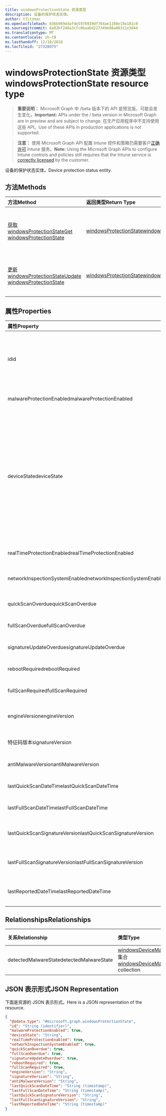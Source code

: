```yaml
---
title: windowsProtectionState 资源类型
description: 设备的保护状态实体。
author: tfitzmac
ms.openlocfilehash: 636b969ddafde5976939df764ae1180e19a181c0
ms.sourcegitcommit: 6a82bf240a3cfc0baabd227349e08a08311e3d44
ms.translationtype: MT
ms.contentlocale: zh-CN
ms.lasthandoff: 12/18/2018
ms.locfileid: "27328075"
---
```

# <a name="windowsprotectionstate-resource-type"></a><span data-ttu-id="e8bec-103">windowsProtectionState 资源类型</span><span class="sxs-lookup"><span data-stu-id="e8bec-103">windowsProtectionState resource type</span></span>

> <span data-ttu-id="e8bec-104">**重要说明：** Microsoft Graph 中 /beta 版本下的 API 是预览版，可能会发生变化。</span><span class="sxs-lookup"><span data-stu-id="e8bec-104">**Important:** APIs under the / beta version in Microsoft Graph are in preview and are subject to change.</span></span> <span data-ttu-id="e8bec-105">在生产应用程序中不支持使用这些 API。</span><span class="sxs-lookup"><span data-stu-id="e8bec-105">Use of these APIs in production applications is not supported.</span></span>

> <span data-ttu-id="e8bec-106">**注意：** 使用 Microsoft Graph API 配置 Intune 控件和策略仍需要客户[正确许可](https://go.microsoft.com/fwlink/?linkid=839381) Intune 服务。</span><span class="sxs-lookup"><span data-stu-id="e8bec-106">**Note:** Using the Microsoft Graph APIs to configure Intune controls and policies still requires that the Intune service is [correctly licensed](https://go.microsoft.com/fwlink/?linkid=839381) by the customer.</span></span>

<span data-ttu-id="e8bec-107">设备的保护状态实体。</span><span class="sxs-lookup"><span data-stu-id="e8bec-107">Device protection status entity.</span></span>
## <a name="methods"></a><span data-ttu-id="e8bec-108">方法</span><span class="sxs-lookup"><span data-stu-id="e8bec-108">Methods</span></span>
|<span data-ttu-id="e8bec-109">方法</span><span class="sxs-lookup"><span data-stu-id="e8bec-109">Method</span></span>|<span data-ttu-id="e8bec-110">返回类型</span><span class="sxs-lookup"><span data-stu-id="e8bec-110">Return Type</span></span>|<span data-ttu-id="e8bec-111">说明</span><span class="sxs-lookup"><span data-stu-id="e8bec-111">Description</span></span>|
|:---|:---|:---|
|[<span data-ttu-id="e8bec-112">获取 windowsProtectionState</span><span class="sxs-lookup"><span data-stu-id="e8bec-112">Get windowsProtectionState</span></span>](../api/intune-devices-windowsprotectionstate-get.md)|[<span data-ttu-id="e8bec-113">windowsProtectionState</span><span class="sxs-lookup"><span data-stu-id="e8bec-113">windowsProtectionState</span></span>](../resources/intune-devices-windowsprotectionstate.md)|<span data-ttu-id="e8bec-114">读取属性和[windowsProtectionState](../resources/intune-devices-windowsprotectionstate.md)对象的关系。</span><span class="sxs-lookup"><span data-stu-id="e8bec-114">Read properties and relationships of the [windowsProtectionState](../resources/intune-devices-windowsprotectionstate.md) object.</span></span>|
|[<span data-ttu-id="e8bec-115">更新 windowsProtectionState</span><span class="sxs-lookup"><span data-stu-id="e8bec-115">Update windowsProtectionState</span></span>](../api/intune-devices-windowsprotectionstate-update.md)|[<span data-ttu-id="e8bec-116">windowsProtectionState</span><span class="sxs-lookup"><span data-stu-id="e8bec-116">windowsProtectionState</span></span>](../resources/intune-devices-windowsprotectionstate.md)|<span data-ttu-id="e8bec-117">更新[windowsProtectionState](../resources/intune-devices-windowsprotectionstate.md)对象的属性。</span><span class="sxs-lookup"><span data-stu-id="e8bec-117">Update the properties of a [windowsProtectionState](../resources/intune-devices-windowsprotectionstate.md) object.</span></span>|

## <a name="properties"></a><span data-ttu-id="e8bec-118">属性</span><span class="sxs-lookup"><span data-stu-id="e8bec-118">Properties</span></span>
|<span data-ttu-id="e8bec-119">属性</span><span class="sxs-lookup"><span data-stu-id="e8bec-119">Property</span></span>|<span data-ttu-id="e8bec-120">类型</span><span class="sxs-lookup"><span data-stu-id="e8bec-120">Type</span></span>|<span data-ttu-id="e8bec-121">说明</span><span class="sxs-lookup"><span data-stu-id="e8bec-121">Description</span></span>|
|:---|:---|:---|
|<span data-ttu-id="e8bec-122">id</span><span class="sxs-lookup"><span data-stu-id="e8bec-122">id</span></span>|<span data-ttu-id="e8bec-123">字符串</span><span class="sxs-lookup"><span data-stu-id="e8bec-123">String</span></span>|<span data-ttu-id="e8bec-124">设备保护状态对象的唯一标识符。</span><span class="sxs-lookup"><span data-stu-id="e8bec-124">The unique Identifier for the device protection status object.</span></span> <span data-ttu-id="e8bec-125">这是设备的设备 id</span><span class="sxs-lookup"><span data-stu-id="e8bec-125">This is device id of the device</span></span>|
|<span data-ttu-id="e8bec-126">malwareProtectionEnabled</span><span class="sxs-lookup"><span data-stu-id="e8bec-126">malwareProtectionEnabled</span></span>|<span data-ttu-id="e8bec-127">Boolean</span><span class="sxs-lookup"><span data-stu-id="e8bec-127">Boolean</span></span>|<span data-ttu-id="e8bec-128">反恶意软件被启用还是没有</span><span class="sxs-lookup"><span data-stu-id="e8bec-128">Anti malware is enabled or not</span></span>|
|<span data-ttu-id="e8bec-129">deviceState</span><span class="sxs-lookup"><span data-stu-id="e8bec-129">deviceState</span></span>|[<span data-ttu-id="e8bec-130">windowsDeviceHealthState</span><span class="sxs-lookup"><span data-stu-id="e8bec-130">windowsDeviceHealthState</span></span>](../resources/intune-devices-windowsdevicehealthstate.md)|<span data-ttu-id="e8bec-131">计算机的状态 （如清理挂起完全扫描或挂起的重新启动等）。</span><span class="sxs-lookup"><span data-stu-id="e8bec-131">Computer's state (like clean or pending full scan or pending reboot etc).</span></span> <span data-ttu-id="e8bec-132">可取值为：`clean`、`fullScanPending`、`rebootPending`、`manualStepsPending`、`offlineScanPending`、`critical`。</span><span class="sxs-lookup"><span data-stu-id="e8bec-132">Possible values are: `clean`, `fullScanPending`, `rebootPending`, `manualStepsPending`, `offlineScanPending`, `critical`.</span></span>|
|<span data-ttu-id="e8bec-133">realTimeProtectionEnabled</span><span class="sxs-lookup"><span data-stu-id="e8bec-133">realTimeProtectionEnabled</span></span>|<span data-ttu-id="e8bec-134">Boolean</span><span class="sxs-lookup"><span data-stu-id="e8bec-134">Boolean</span></span>|<span data-ttu-id="e8bec-135">是否启用实时保护？</span><span class="sxs-lookup"><span data-stu-id="e8bec-135">Real time protection is enabled or not?</span></span>|
|<span data-ttu-id="e8bec-136">networkInspectionSystemEnabled</span><span class="sxs-lookup"><span data-stu-id="e8bec-136">networkInspectionSystemEnabled</span></span>|<span data-ttu-id="e8bec-137">Boolean</span><span class="sxs-lookup"><span data-stu-id="e8bec-137">Boolean</span></span>|<span data-ttu-id="e8bec-138">启用或不网络检查系统？</span><span class="sxs-lookup"><span data-stu-id="e8bec-138">Network inspection system enabled or not?</span></span>|
|<span data-ttu-id="e8bec-139">quickScanOverdue</span><span class="sxs-lookup"><span data-stu-id="e8bec-139">quickScanOverdue</span></span>|<span data-ttu-id="e8bec-140">Boolean</span><span class="sxs-lookup"><span data-stu-id="e8bec-140">Boolean</span></span>|<span data-ttu-id="e8bec-141">快速扫描过期，或不？</span><span class="sxs-lookup"><span data-stu-id="e8bec-141">Quick scan overdue or not?</span></span>|
|<span data-ttu-id="e8bec-142">fullScanOverdue</span><span class="sxs-lookup"><span data-stu-id="e8bec-142">fullScanOverdue</span></span>|<span data-ttu-id="e8bec-143">Boolean</span><span class="sxs-lookup"><span data-stu-id="e8bec-143">Boolean</span></span>|<span data-ttu-id="e8bec-144">或不完全扫描过期？</span><span class="sxs-lookup"><span data-stu-id="e8bec-144">Full scan overdue or not?</span></span>|
|<span data-ttu-id="e8bec-145">signatureUpdateOverdue</span><span class="sxs-lookup"><span data-stu-id="e8bec-145">signatureUpdateOverdue</span></span>|<span data-ttu-id="e8bec-146">Boolean</span><span class="sxs-lookup"><span data-stu-id="e8bec-146">Boolean</span></span>|<span data-ttu-id="e8bec-147">过期的签名或不？</span><span class="sxs-lookup"><span data-stu-id="e8bec-147">Signature out of date or not?</span></span>|
|<span data-ttu-id="e8bec-148">rebootRequired</span><span class="sxs-lookup"><span data-stu-id="e8bec-148">rebootRequired</span></span>|<span data-ttu-id="e8bec-149">Boolean</span><span class="sxs-lookup"><span data-stu-id="e8bec-149">Boolean</span></span>|<span data-ttu-id="e8bec-150">需要或不重新启动？</span><span class="sxs-lookup"><span data-stu-id="e8bec-150">Reboot required or not?</span></span>|
|<span data-ttu-id="e8bec-151">fullScanRequired</span><span class="sxs-lookup"><span data-stu-id="e8bec-151">fullScanRequired</span></span>|<span data-ttu-id="e8bec-152">Boolean</span><span class="sxs-lookup"><span data-stu-id="e8bec-152">Boolean</span></span>|<span data-ttu-id="e8bec-153">所需或不完全扫描？</span><span class="sxs-lookup"><span data-stu-id="e8bec-153">Full scan required or not?</span></span>|
|<span data-ttu-id="e8bec-154">engineVersion</span><span class="sxs-lookup"><span data-stu-id="e8bec-154">engineVersion</span></span>|<span data-ttu-id="e8bec-155">字符串</span><span class="sxs-lookup"><span data-stu-id="e8bec-155">String</span></span>|<span data-ttu-id="e8bec-156">当前终结点保护引擎的版本</span><span class="sxs-lookup"><span data-stu-id="e8bec-156">Current endpoint protection engine's version</span></span>|
|<span data-ttu-id="e8bec-157">特征码版本</span><span class="sxs-lookup"><span data-stu-id="e8bec-157">signatureVersion</span></span>|<span data-ttu-id="e8bec-158">字符串</span><span class="sxs-lookup"><span data-stu-id="e8bec-158">String</span></span>|<span data-ttu-id="e8bec-159">当前的恶意软件定义版本</span><span class="sxs-lookup"><span data-stu-id="e8bec-159">Current malware definitions version</span></span>|
|<span data-ttu-id="e8bec-160">antiMalwareVersion</span><span class="sxs-lookup"><span data-stu-id="e8bec-160">antiMalwareVersion</span></span>|<span data-ttu-id="e8bec-161">字符串</span><span class="sxs-lookup"><span data-stu-id="e8bec-161">String</span></span>|<span data-ttu-id="e8bec-162">当前防恶意软件版本</span><span class="sxs-lookup"><span data-stu-id="e8bec-162">Current anti malware version</span></span>|
|<span data-ttu-id="e8bec-163">lastQuickScanDateTime</span><span class="sxs-lookup"><span data-stu-id="e8bec-163">lastQuickScanDateTime</span></span>|<span data-ttu-id="e8bec-164">DateTimeOffset</span><span class="sxs-lookup"><span data-stu-id="e8bec-164">DateTimeOffset</span></span>|<span data-ttu-id="e8bec-165">最后一个快速扫描 datetime</span><span class="sxs-lookup"><span data-stu-id="e8bec-165">Last quick scan datetime</span></span>|
|<span data-ttu-id="e8bec-166">lastFullScanDateTime</span><span class="sxs-lookup"><span data-stu-id="e8bec-166">lastFullScanDateTime</span></span>|<span data-ttu-id="e8bec-167">DateTimeOffset</span><span class="sxs-lookup"><span data-stu-id="e8bec-167">DateTimeOffset</span></span>|<span data-ttu-id="e8bec-168">最后一个快速扫描 datetime</span><span class="sxs-lookup"><span data-stu-id="e8bec-168">Last quick scan datetime</span></span>|
|<span data-ttu-id="e8bec-169">lastQuickScanSignatureVersion</span><span class="sxs-lookup"><span data-stu-id="e8bec-169">lastQuickScanSignatureVersion</span></span>|<span data-ttu-id="e8bec-170">字符串</span><span class="sxs-lookup"><span data-stu-id="e8bec-170">String</span></span>|<span data-ttu-id="e8bec-171">最后一个快速扫描病毒特征版本</span><span class="sxs-lookup"><span data-stu-id="e8bec-171">Last quick scan signature version</span></span>|
|<span data-ttu-id="e8bec-172">lastFullScanSignatureVersion</span><span class="sxs-lookup"><span data-stu-id="e8bec-172">lastFullScanSignatureVersion</span></span>|<span data-ttu-id="e8bec-173">字符串</span><span class="sxs-lookup"><span data-stu-id="e8bec-173">String</span></span>|<span data-ttu-id="e8bec-174">最后一个完全扫描病毒特征版本</span><span class="sxs-lookup"><span data-stu-id="e8bec-174">Last full scan signature version</span></span>|
|<span data-ttu-id="e8bec-175">lastReportedDateTime</span><span class="sxs-lookup"><span data-stu-id="e8bec-175">lastReportedDateTime</span></span>|<span data-ttu-id="e8bec-176">DateTimeOffset</span><span class="sxs-lookup"><span data-stu-id="e8bec-176">DateTimeOffset</span></span>|<span data-ttu-id="e8bec-177">最后一个设备运行状况状态报告的时间</span><span class="sxs-lookup"><span data-stu-id="e8bec-177">Last device health status reported time</span></span>|

## <a name="relationships"></a><span data-ttu-id="e8bec-178">Relationships</span><span class="sxs-lookup"><span data-stu-id="e8bec-178">Relationships</span></span>
|<span data-ttu-id="e8bec-179">关系</span><span class="sxs-lookup"><span data-stu-id="e8bec-179">Relationship</span></span>|<span data-ttu-id="e8bec-180">类型</span><span class="sxs-lookup"><span data-stu-id="e8bec-180">Type</span></span>|<span data-ttu-id="e8bec-181">说明</span><span class="sxs-lookup"><span data-stu-id="e8bec-181">Description</span></span>|
|:---|:---|:---|
|<span data-ttu-id="e8bec-182">detectedMalwareState</span><span class="sxs-lookup"><span data-stu-id="e8bec-182">detectedMalwareState</span></span>|<span data-ttu-id="e8bec-183">[windowsDeviceMalwareState](../resources/intune-devices-windowsdevicemalwarestate.md)集合</span><span class="sxs-lookup"><span data-stu-id="e8bec-183">[windowsDeviceMalwareState](../resources/intune-devices-windowsdevicemalwarestate.md) collection</span></span>|<span data-ttu-id="e8bec-184">设备恶意软件的列表</span><span class="sxs-lookup"><span data-stu-id="e8bec-184">Device malware list</span></span>|

## <a name="json-representation"></a><span data-ttu-id="e8bec-185">JSON 表示形式</span><span class="sxs-lookup"><span data-stu-id="e8bec-185">JSON Representation</span></span>
<span data-ttu-id="e8bec-186">下面是资源的 JSON 表示形式。</span><span class="sxs-lookup"><span data-stu-id="e8bec-186">Here is a JSON representation of the resource.</span></span>
<!-- {
  "blockType": "resource",
  "keyProperty": "id",
  "@odata.type": "microsoft.graph.windowsProtectionState"
}
-->
``` json
{
  "@odata.type": "#microsoft.graph.windowsProtectionState",
  "id": "String (identifier)",
  "malwareProtectionEnabled": true,
  "deviceState": "String",
  "realTimeProtectionEnabled": true,
  "networkInspectionSystemEnabled": true,
  "quickScanOverdue": true,
  "fullScanOverdue": true,
  "signatureUpdateOverdue": true,
  "rebootRequired": true,
  "fullScanRequired": true,
  "engineVersion": "String",
  "signatureVersion": "String",
  "antiMalwareVersion": "String",
  "lastQuickScanDateTime": "String (timestamp)",
  "lastFullScanDateTime": "String (timestamp)",
  "lastQuickScanSignatureVersion": "String",
  "lastFullScanSignatureVersion": "String",
  "lastReportedDateTime": "String (timestamp)"
}
```





